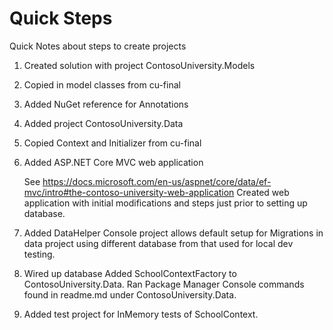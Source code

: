 Quick Steps
===========

Quick Notes about steps to create projects

1) Created solution with project ContosoUniversity.Models
2) Copied in model classes from cu-final
3) Added NuGet reference for Annotations

4) Added project ContosoUniversity.Data
5) Copied Context and Initializer from cu-final

6) Added ASP.NET Core MVC web application

	See https://docs.microsoft.com/en-us/aspnet/core/data/ef-mvc/intro#the-contoso-university-web-application
	Created web application with initial modifications and steps just prior to setting up database.

7) Added DataHelper
	Console project allows default setup for Migrations in data project using different database
	from that used for local dev testing.

8) Wired up database
	Added SchoolContextFactory to ContosoUniversity.Data.
	Ran Package Manager Console commands found in readme.md under ContosoUniversity.Data.

9) Added test project for InMemory tests of SchoolContext.
